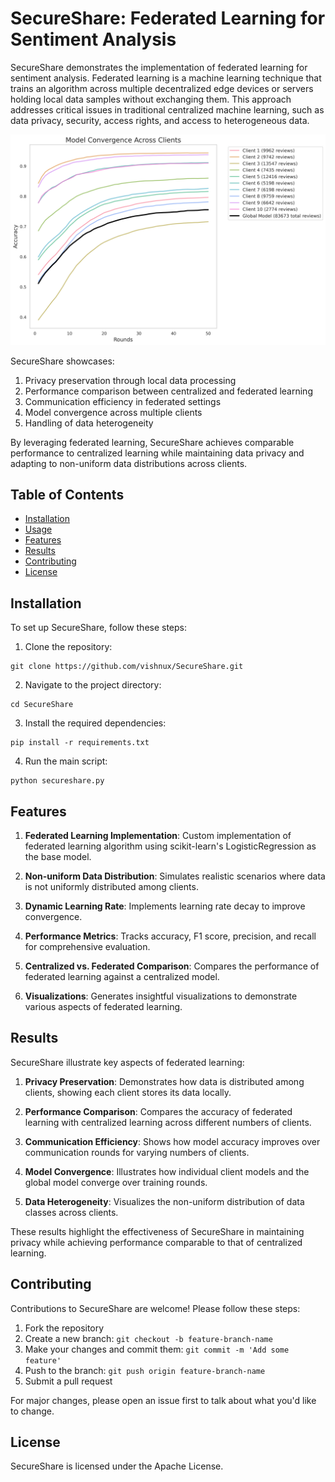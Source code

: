 # SecureShare: Federated Learning for Sentiment Analysis

SecureShare demonstrates the implementation of federated learning for sentiment analysis. Federated learning is a machine learning technique that trains an algorithm across multiple decentralized edge devices or servers holding local data samples without exchanging them. This approach addresses critical issues in traditional centralized machine learning, such as data privacy, security, access rights, and access to heterogeneous data.

![model_convergence_image](public/images/model_convergence.png)

SecureShare showcases:
1. Privacy preservation through local data processing
2. Performance comparison between centralized and federated learning
3. Communication efficiency in federated settings
4. Model convergence across multiple clients
5. Handling of data heterogeneity

By leveraging federated learning, SecureShare achieves comparable performance to centralized learning while maintaining data privacy and adapting to non-uniform data distributions across clients.

## Table of Contents

- [Installation](#installation)
- [Usage](#usage)
- [Features](#features)
- [Results](#results)
- [Contributing](#contributing)
- [License](#license)

## Installation

To set up SecureShare, follow these steps:

1. Clone the repository:
```
git clone https://github.com/vishnux/SecureShare.git
```
2. Navigate to the project directory:
```
cd SecureShare
```
3. Install the required dependencies:

```
pip install -r requirements.txt
```

4. Run the main script:

```
python secureshare.py
```
## Features

1. **Federated Learning Implementation**: Custom implementation of federated learning algorithm using scikit-learn's LogisticRegression as the base model.

2. **Non-uniform Data Distribution**: Simulates realistic scenarios where data is not uniformly distributed among clients.

3. **Dynamic Learning Rate**: Implements learning rate decay to improve convergence.

4. **Performance Metrics**: Tracks accuracy, F1 score, precision, and recall for comprehensive evaluation.

5. **Centralized vs. Federated Comparison**: Compares the performance of federated learning against a centralized model.

6. **Visualizations**: Generates insightful visualizations to demonstrate various aspects of federated learning.

## Results

SecureShare illustrate key aspects of federated learning:

1. **Privacy Preservation**: Demonstrates how data is distributed among clients, showing each client stores its data locally.

2. **Performance Comparison**: Compares the accuracy of federated learning with centralized learning across different numbers of clients.

3. **Communication Efficiency**: Shows how model accuracy improves over communication rounds for varying numbers of clients.

4. **Model Convergence**: Illustrates how individual client models and the global model converge over training rounds.

5. **Data Heterogeneity**: Visualizes the non-uniform distribution of data classes across clients.

These results highlight the effectiveness of SecureShare in maintaining privacy while achieving performance comparable to that of centralized learning.

## Contributing

Contributions to SecureShare are welcome! Please follow these steps:

1. Fork the repository
2. Create a new branch: `git checkout -b feature-branch-name`
3. Make your changes and commit them: `git commit -m 'Add some feature'`
4. Push to the branch: `git push origin feature-branch-name`
5. Submit a pull request

For major changes, please open an issue first to talk about what you'd like to change.

## License

SecureShare is licensed under the Apache License.


